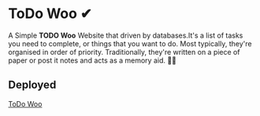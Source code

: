 # ToDo Woo ✔

A Simple **TODO Woo** Website that driven by databases.It's a list of tasks you need to complete, or things that you want to do. Most typically, they're organised in order of priority. Traditionally, they're written on a piece of paper or post it notes and acts as a memory aid. 📜📌


## Deployed
[ToDo Woo](https://todowoooo.herokuapp.com/)
